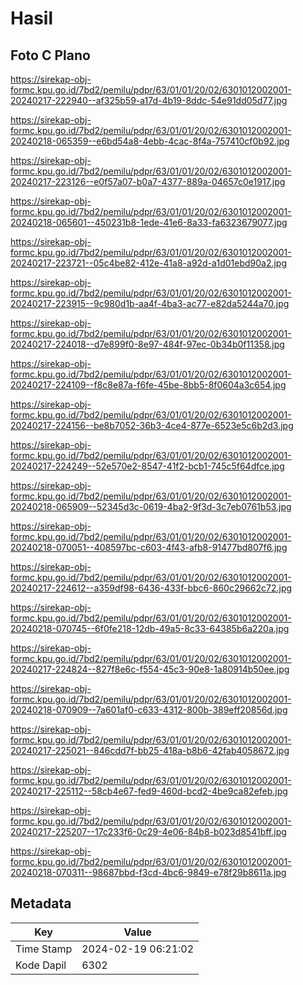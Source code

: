# Hasil

## Foto C Plano

https://sirekap-obj-formc.kpu.go.id/7bd2/pemilu/pdpr/63/01/01/20/02/6301012002001-20240217-222940--af325b59-a17d-4b19-8ddc-54e91dd05d77.jpg

https://sirekap-obj-formc.kpu.go.id/7bd2/pemilu/pdpr/63/01/01/20/02/6301012002001-20240218-065359--e6bd54a8-4ebb-4cac-8f4a-757410cf0b92.jpg

https://sirekap-obj-formc.kpu.go.id/7bd2/pemilu/pdpr/63/01/01/20/02/6301012002001-20240217-223126--e0f57a07-b0a7-4377-889a-04657c0e1917.jpg

https://sirekap-obj-formc.kpu.go.id/7bd2/pemilu/pdpr/63/01/01/20/02/6301012002001-20240218-065601--450231b8-1ede-41e6-8a33-fa6323679077.jpg

https://sirekap-obj-formc.kpu.go.id/7bd2/pemilu/pdpr/63/01/01/20/02/6301012002001-20240217-223721--05c4be82-412e-41a8-a92d-a1d01ebd90a2.jpg

https://sirekap-obj-formc.kpu.go.id/7bd2/pemilu/pdpr/63/01/01/20/02/6301012002001-20240217-223915--9c980d1b-aa4f-4ba3-ac77-e82da5244a70.jpg

https://sirekap-obj-formc.kpu.go.id/7bd2/pemilu/pdpr/63/01/01/20/02/6301012002001-20240217-224018--d7e899f0-8e97-484f-97ec-0b34b0f11358.jpg

https://sirekap-obj-formc.kpu.go.id/7bd2/pemilu/pdpr/63/01/01/20/02/6301012002001-20240217-224109--f8c8e87a-f6fe-45be-8bb5-8f0604a3c654.jpg

https://sirekap-obj-formc.kpu.go.id/7bd2/pemilu/pdpr/63/01/01/20/02/6301012002001-20240217-224156--be8b7052-36b3-4ce4-877e-6523e5c6b2d3.jpg

https://sirekap-obj-formc.kpu.go.id/7bd2/pemilu/pdpr/63/01/01/20/02/6301012002001-20240217-224249--52e570e2-8547-41f2-bcb1-745c5f64dfce.jpg

https://sirekap-obj-formc.kpu.go.id/7bd2/pemilu/pdpr/63/01/01/20/02/6301012002001-20240218-065909--52345d3c-0619-4ba2-9f3d-3c7eb0761b53.jpg

https://sirekap-obj-formc.kpu.go.id/7bd2/pemilu/pdpr/63/01/01/20/02/6301012002001-20240218-070051--408597bc-c603-4f43-afb8-91477bd807f6.jpg

https://sirekap-obj-formc.kpu.go.id/7bd2/pemilu/pdpr/63/01/01/20/02/6301012002001-20240217-224612--a359df98-6436-433f-bbc6-860c29662c72.jpg

https://sirekap-obj-formc.kpu.go.id/7bd2/pemilu/pdpr/63/01/01/20/02/6301012002001-20240218-070745--6f0fe218-12db-49a5-8c33-64385b6a220a.jpg

https://sirekap-obj-formc.kpu.go.id/7bd2/pemilu/pdpr/63/01/01/20/02/6301012002001-20240217-224824--827f8e6c-f554-45c3-90e8-1a80914b50ee.jpg

https://sirekap-obj-formc.kpu.go.id/7bd2/pemilu/pdpr/63/01/01/20/02/6301012002001-20240218-070909--7a601af0-c633-4312-800b-389eff20856d.jpg

https://sirekap-obj-formc.kpu.go.id/7bd2/pemilu/pdpr/63/01/01/20/02/6301012002001-20240217-225021--846cdd7f-bb25-418a-b8b6-42fab4058672.jpg

https://sirekap-obj-formc.kpu.go.id/7bd2/pemilu/pdpr/63/01/01/20/02/6301012002001-20240217-225112--58cb4e67-fed9-460d-bcd2-4be9ca82efeb.jpg

https://sirekap-obj-formc.kpu.go.id/7bd2/pemilu/pdpr/63/01/01/20/02/6301012002001-20240217-225207--17c233f6-0c29-4e06-84b8-b023d8541bff.jpg

https://sirekap-obj-formc.kpu.go.id/7bd2/pemilu/pdpr/63/01/01/20/02/6301012002001-20240218-070311--98687bbd-f3cd-4bc6-9849-e78f29b8611a.jpg


## Metadata

| Key        | Value               |
| ---------- | ------------------- |
| Time Stamp | 2024-02-19 06:21:02 |
| Kode Dapil | 6302                |



